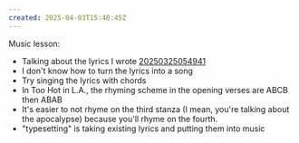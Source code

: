 ```yaml
---
created: 2025-04-03T15:40:45Z
---
```


Music lesson:
- Talking about the lyrics I wrote [20250325054941](20250325054941.md)
- I don't know how to turn the lyrics into a song
- Try singing the lyrics with chords
- In Too Hot in L.A., the rhyming scheme in the opening verses are ABCB then ABAB
- It's easier to not rhyme on the third stanza (I mean, you're talking about the apocalypse) because you'll rhyme on the fourth.
- "typesetting" is taking existing lyrics and putting them into music
